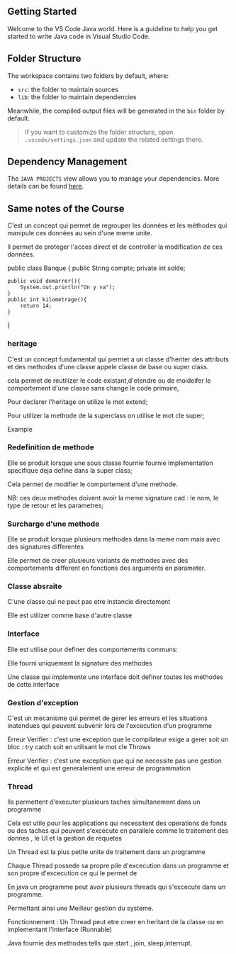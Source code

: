 ## Getting Started

Welcome to the VS Code Java world. Here is a guideline to help you get started to write Java code in Visual Studio Code.

## Folder Structure

The workspace contains two folders by default, where:

- `src`: the folder to maintain sources
- `lib`: the folder to maintain dependencies

Meanwhile, the compiled output files will be generated in the `bin` folder by default.

> If you want to customize the folder structure, open `.vscode/settings.json` and update the related settings there.

## Dependency Management

The `JAVA PROJECTS` view allows you to manage your dependencies. More details can be found [here](https://github.com/microsoft/vscode-java-dependency#manage-dependencies).


## Same notes of the Course 

C'est un concept qui permet de regrouper les données et les méthodes qui manipule ces données au sein d'une meme unite.

Il permet de proteger l'acces direct et de controller la modification de ces données.

public class Banque {
    public String compte;
    private int solde;

    public void demarrer(){
        System.out.println("On y va");
    }
    public int kilometrage(){
        return 14;
    }
}



### heritage

C'est un concept fundamental qui permet a un classe d'heriter des attributs et des methodes d'une classe appele classe de base ou super class.

cela permet de reutilizer le code existant,d'etendre ou de moideifer le comportement d'une classe sans change le code primaire,

Pour declarer l'heritage on utilize le mot extend; 

Pour utilizer la methode de la superclass on utilise le mot cle super;

Example

### Redefinition de methode 

Elle se produit lorsque une sous classe fournie fournie implementation specifique deja define dans la super class;

Cela permet de modifier le comportement d'une methode.

NB: ces deux methodes doivent avoir la meme signature cad : le nom, le type de retour et les parametres;


### Surcharge d'une methode 

Elle se produit lorsque plusieurs methodes dans la meme nom mais avec des signatures differentes

Elle permet de creer plusieurs variants de methodes avec des comportements different en fonctions des arguments en parameter.


### Classe absraite 

C'une classe qui ne peut pas etre instancie directement

Elle est utilizer comme base d'autre classe

### Interface

Elle est utilise pour definer des comportements communs:

Elle fourni uniquement la signature des methodes

Une classe qui implemente une interface doit definer toutes les methodes de cette interface

### Gestion d'exception

C'est un mecanisme qui permet de gerer les erreurs et les situations inatendues qui peuvent subvenir lors de l'excecution d'un programme


Erreur Verifier : c'est une exception que le compilateur exige a gerer soit un bloc : try catch soit en utilisant le mot cle Throws

Erreur Verifier : c'est une exception que qui ne necessite pas une gestion explicite et qui est generalement une erreur de programmation



### Thread

Ils permettent d'executer plusieurs taches simultanement dans un programme

Cela est utile pour les applications qui necessitent des operations de fonds ou des taches qui peuvent s'excecute en parallele comme le traitement des donnes , le UI et la gestion de requetes

Un Thread est la plus petite unite de traitement dans un programme

Chaque Thread possede sa propre pile d'excecution dans un programme et son propre  d'excecution ce qui le permet de 

En java un programme peut avoir plusieurs threads qui s'excecute dans un programme.

Permettant ainsi une Meilleur gestion du systeme.

Fonctionnement : Un Thread peut etre creer en heritant de la classe ou en implementant l'interface (Runnable)

Java fournie des methodes tells que start , join, sleep,interrupt.









